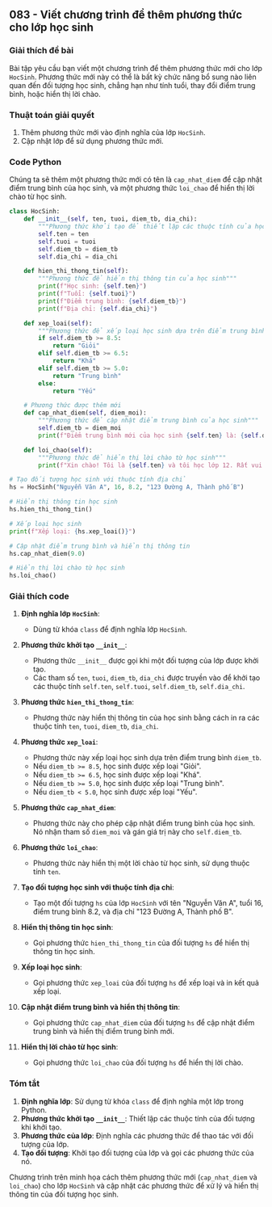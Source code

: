 ## 083 - Viết chương trình để thêm phương thức cho lớp học sinh

### Giải thích đề bài

Bài tập yêu cầu bạn viết một chương trình để thêm phương thức mới cho lớp `HocSinh`. Phương thức mới này có thể là bất kỳ chức năng bổ sung nào liên quan đến đối tượng học sinh, chẳng hạn như tính tuổi, thay đổi điểm trung bình, hoặc hiển thị lời chào.

### Thuật toán giải quyết

1. Thêm phương thức mới vào định nghĩa của lớp `HocSinh`.
2. Cập nhật lớp để sử dụng phương thức mới.

### Code Python

Chúng ta sẽ thêm một phương thức mới có tên là `cap_nhat_diem` để cập nhật điểm trung bình của học sinh, và một phương thức `loi_chao` để hiển thị lời chào từ học sinh.

```python
class HocSinh:
    def __init__(self, ten, tuoi, diem_tb, dia_chi):
        """Phương thức khởi tạo để thiết lập các thuộc tính của học sinh"""
        self.ten = ten
        self.tuoi = tuoi
        self.diem_tb = diem_tb
        self.dia_chi = dia_chi

    def hien_thi_thong_tin(self):
        """Phương thức để hiển thị thông tin của học sinh"""
        print(f"Học sinh: {self.ten}")
        print(f"Tuổi: {self.tuoi}")
        print(f"Điểm trung bình: {self.diem_tb}")
        print(f"Địa chỉ: {self.dia_chi}")

    def xep_loai(self):
        """Phương thức để xếp loại học sinh dựa trên điểm trung bình"""
        if self.diem_tb >= 8.5:
            return "Giỏi"
        elif self.diem_tb >= 6.5:
            return "Khá"
        elif self.diem_tb >= 5.0:
            return "Trung bình"
        else:
            return "Yếu"

    # Phương thức được thêm mới
    def cap_nhat_diem(self, diem_moi):
        """Phương thức để cập nhật điểm trung bình của học sinh"""
        self.diem_tb = diem_moi
        print(f"Điểm trung bình mới của học sinh {self.ten} là: {self.diem_tb}")

    def loi_chao(self):
        """Phương thức để hiển thị lời chào từ học sinh"""
        print(f"Xin chào! Tôi là {self.ten} và tôi học lớp 12. Rất vui được gặp bạn!")

# Tạo đối tượng học sinh với thuộc tính địa chỉ
hs = HocSinh("Nguyễn Văn A", 16, 8.2, "123 Đường A, Thành phố B")

# Hiển thị thông tin học sinh
hs.hien_thi_thong_tin()

# Xếp loại học sinh
print(f"Xếp loại: {hs.xep_loai()}")

# Cập nhật điểm trung bình và hiển thị thông tin
hs.cap_nhat_diem(9.0)

# Hiển thị lời chào từ học sinh
hs.loi_chao()
```

### Giải thích code

1. **Định nghĩa lớp `HocSinh`**:

   - Dùng từ khóa `class` để định nghĩa lớp `HocSinh`.

2. **Phương thức khởi tạo `__init__`**:

   - Phương thức `__init__` được gọi khi một đối tượng của lớp được khởi tạo.
   - Các tham số `ten`, `tuoi`, `diem_tb`, `dia_chi` được truyền vào để khởi tạo các thuộc tính `self.ten`, `self.tuoi`, `self.diem_tb`, `self.dia_chi`.

3. **Phương thức `hien_thi_thong_tin`**:

   - Phương thức này hiển thị thông tin của học sinh bằng cách in ra các thuộc tính `ten`, `tuoi`, `diem_tb`, `dia_chi`.

4. **Phương thức `xep_loai`**:

   - Phương thức này xếp loại học sinh dựa trên điểm trung bình `diem_tb`.
   - Nếu `diem_tb >= 8.5`, học sinh được xếp loại "Giỏi".
   - Nếu `diem_tb >= 6.5`, học sinh được xếp loại "Khá".
   - Nếu `diem_tb >= 5.0`, học sinh được xếp loại "Trung bình".
   - Nếu `diem_tb < 5.0`, học sinh được xếp loại "Yếu".

5. **Phương thức `cap_nhat_diem`**:

   - Phương thức này cho phép cập nhật điểm trung bình của học sinh. Nó nhận tham số `diem_moi` và gán giá trị này cho `self.diem_tb`.

6. **Phương thức `loi_chao`**:

   - Phương thức này hiển thị một lời chào từ học sinh, sử dụng thuộc tính `ten`.

7. **Tạo đối tượng học sinh với thuộc tính địa chỉ**:

   - Tạo một đối tượng `hs` của lớp `HocSinh` với tên "Nguyễn Văn A", tuổi 16, điểm trung bình 8.2, và địa chỉ "123 Đường A, Thành phố B".

8. **Hiển thị thông tin học sinh**:

   - Gọi phương thức `hien_thi_thong_tin` của đối tượng `hs` để hiển thị thông tin học sinh.

9. **Xếp loại học sinh**:

   - Gọi phương thức `xep_loai` của đối tượng `hs` để xếp loại và in kết quả xếp loại.

10. **Cập nhật điểm trung bình và hiển thị thông tin**:

    - Gọi phương thức `cap_nhat_diem` của đối tượng `hs` để cập nhật điểm trung bình và hiển thị điểm trung bình mới.

11. **Hiển thị lời chào từ học sinh**:
    - Gọi phương thức `loi_chao` của đối tượng `hs` để hiển thị lời chào.

### Tóm tắt

1. **Định nghĩa lớp**: Sử dụng từ khóa `class` để định nghĩa một lớp trong Python.
2. **Phương thức khởi tạo `__init__`**: Thiết lập các thuộc tính của đối tượng khi khởi tạo.
3. **Phương thức của lớp**: Định nghĩa các phương thức để thao tác với đối tượng của lớp.
4. **Tạo đối tượng**: Khởi tạo đối tượng của lớp và gọi các phương thức của nó.

Chương trình trên minh họa cách thêm phương thức mới (`cap_nhat_diem` và `loi_chao`) cho lớp `HocSinh` và cập nhật các phương thức để xử lý và hiển thị thông tin của đối tượng học sinh.

